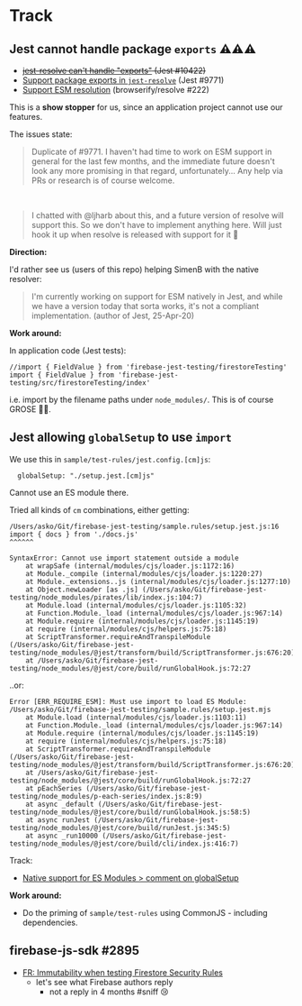 # Track

## Jest cannot handle package `exports` ⚠️⚠️⚠️

- <strike>[jest-resolve can't handle "exports"](https://github.com/facebook/jest/issues/10422) (Jest #10422)</strike>
- [Support package exports in `jest-resolve`](https://github.com/facebook/jest/issues/9771) (Jest #9771)
- [Support ESM resolution](https://github.com/browserify/resolve/issues/222) (browserify/resolve #222)

This is a **show stopper** for us, since an application project cannot use our features.

The issues state:

>Duplicate of #9771. I haven't had time to work on ESM support in general for the last few months, and the immediate future doesn't look any more promising in that regard, unfortunately... Any help via PRs or research is of course welcome.

&nbsp;

>I chatted with @ljharb about this, and a future version of resolve will support this. So we don't have to implement anything here. Will just hook it up when resolve is released with support for it 🎉

**Direction:**

I'd rather see us (users of this repo) helping SimenB with the native resolver:

>I'm currently working on support for ESM natively in Jest, and while we have a version today that sorta works, it's not a compliant implementation. (author of Jest, 25-Apr-20)



**Work around:**

In application code (Jest tests):

```
//import { FieldValue } from 'firebase-jest-testing/firestoreTesting'
import { FieldValue } from 'firebase-jest-testing/src/firestoreTesting/index'
```

i.e. import by the filename paths under `node_modules/`. This is of course GROSE 🧟‍♀️.


## Jest allowing `globalSetup` to use `import`

We use this in `sample/test-rules/jest.config.[cm]js`:

```
  globalSetup: "./setup.jest.[cm]js"
```

Cannot use an ES module there.

Tried all kinds of `cm` combinations, either getting:

```
/Users/asko/Git/firebase-jest-testing/sample.rules/setup.jest.js:16
import { docs } from './docs.js'
^^^^^^

SyntaxError: Cannot use import statement outside a module
    at wrapSafe (internal/modules/cjs/loader.js:1172:16)
    at Module._compile (internal/modules/cjs/loader.js:1220:27)
    at Module._extensions..js (internal/modules/cjs/loader.js:1277:10)
    at Object.newLoader [as .js] (/Users/asko/Git/firebase-jest-testing/node_modules/pirates/lib/index.js:104:7)
    at Module.load (internal/modules/cjs/loader.js:1105:32)
    at Function.Module._load (internal/modules/cjs/loader.js:967:14)
    at Module.require (internal/modules/cjs/loader.js:1145:19)
    at require (internal/modules/cjs/helpers.js:75:18)
    at ScriptTransformer.requireAndTranspileModule (/Users/asko/Git/firebase-jest-testing/node_modules/@jest/transform/build/ScriptTransformer.js:676:20)
    at /Users/asko/Git/firebase-jest-testing/node_modules/@jest/core/build/runGlobalHook.js:72:27
```

..or:

```
Error [ERR_REQUIRE_ESM]: Must use import to load ES Module: /Users/asko/Git/firebase-jest-testing/sample.rules/setup.jest.mjs
    at Module.load (internal/modules/cjs/loader.js:1103:11)
    at Function.Module._load (internal/modules/cjs/loader.js:967:14)
    at Module.require (internal/modules/cjs/loader.js:1145:19)
    at require (internal/modules/cjs/helpers.js:75:18)
    at ScriptTransformer.requireAndTranspileModule (/Users/asko/Git/firebase-jest-testing/node_modules/@jest/transform/build/ScriptTransformer.js:676:20)
    at /Users/asko/Git/firebase-jest-testing/node_modules/@jest/core/build/runGlobalHook.js:72:27
    at pEachSeries (/Users/asko/Git/firebase-jest-testing/node_modules/p-each-series/index.js:8:9)
    at async _default (/Users/asko/Git/firebase-jest-testing/node_modules/@jest/core/build/runGlobalHook.js:58:5)
    at async runJest (/Users/asko/Git/firebase-jest-testing/node_modules/@jest/core/build/runJest.js:345:5)
    at async _run10000 (/Users/asko/Git/firebase-jest-testing/node_modules/@jest/core/build/cli/index.js:416:7)
```

Track:

- [Native support for ES Modules > comment on globalSetup](https://github.com/facebook/jest/issues/9430#issuecomment-653818834)


**Work around:**
 
- Do the priming of `sample/test-rules` using CommonJS - including dependencies.

 
## firebase-js-sdk #2895

- [FR: Immutability when testing Firestore Security Rules](https://github.com/firebase/firebase-js-sdk/issues/2895) 
   - let's see what Firebase authors reply
		- not a reply in 4 months #sniff 😢
	